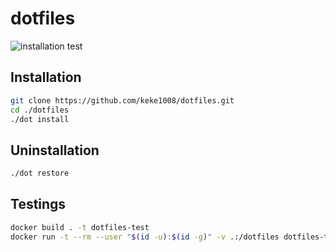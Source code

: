 # dotfiles

![installation test](https://github.com/keke1008/dotfiles/actions/workflows/installation.yaml/badge.svg)

## Installation

```sh
git clone https://github.com/keke1008/dotfiles.git
cd ./dotfiles
./dot install
```

## Uninstallation

```sh
./dot restore
```

## Testings

```sh
docker build . -t dotfiles-test
docker run -t --rm --user "$(id -u):$(id -g)" -v .:/dotfiles dotfiles-test
```
